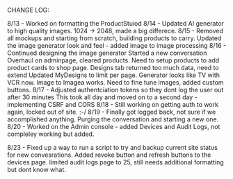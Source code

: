 CHANGE LOG:

8/13 - Worked on formatting the ProductStuiod
8/14 - Updated AI generator to high quality images. 1024 -> 2048, made a big differece.
8/15 - Removed all mockups and starting from scratch, building products to carry.
  Updated the image generator look and feel - added image to image processing
8/16 - Continued designing the image generator
  Started a new conversation
  Overhaul on adminpage, cleared products.
  Need to setup products to add product cards to shop page.
  Designs tab returned too much data, need to extend
  Updated MyDesigns to limit per page.
  Generator looks like TV with VCR now.
  Image to Imagea works.
  Need to fine tune images, added custom buttons.
8/17 - Adjusted authentciation tokens so they dont log the user out after 30 minutes
  This took all day and moved on to a second day - implementing CSRF and CORS
8/18 - Still working on getting auth to work again, locked out of site. :-/
8/19 - Finally got logged back, not sure if we accomplished anything.
  Purging the conversation and starting a new one. 
8/20 - Worked on the Admin console - added Devices and Audit Logs, not compleley working but added.

8/23 - Fixed up a way to run a script to try and backup current site status for new convesrations.
  Added revoke button and refresh buttons to the devices page. limited audit logs page to 25, still needs additional formatting but dont know what. 









